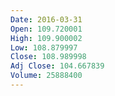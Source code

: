 ```yaml
---
Date: 2016-03-31
Open: 109.720001
High: 109.900002
Low: 108.879997
Close: 108.989998
Adj Close: 104.667839
Volume: 25888400
---
```


